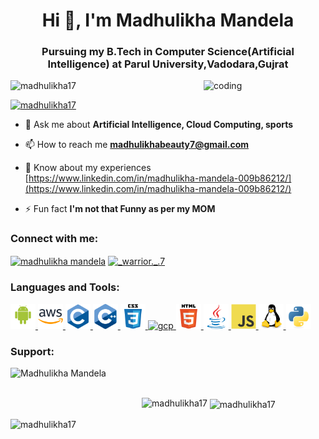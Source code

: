 <h1 align="center">Hi 👋, I'm Madhulikha Mandela</h1>
<h3 align="center">Pursuing my B.Tech in Computer Science(Artificial Intelligence) at Parul University,Vadodara,Gujrat</h3>

<img align="right" alt="coding" width="195" src="https://camo.githubusercontent.com/691cdc5f9c4dc0e88650b97d480af9237d9422963bd1184f95e00087d3aa8bbd/68747470733a2f2f692e696d6775722e636f6d2f72486c456444712e676966">

<p align="left"> <img src="https://komarev.com/ghpvc/?username=madhulikha17&label=Profile%20views&color=0e75b6&style=flat" alt="madhulikha17" /> </p>

<p align="left"> <a href="https://github.com/ryo-ma/github-profile-trophy"><img src="https://github-profile-trophy.vercel.app/?username=madhulikha17" alt="madhulikha17" /></a> </p>

- 💬 Ask me about **Artificial Intelligence, Cloud Computing, sports**

- 📫 How to reach me **madhulikhabeauty7@gmail.com**

- 📄 Know about my experiences [https://www.linkedin.com/in/madhulikha-mandela-009b86212/](https://www.linkedin.com/in/madhulikha-mandela-009b86212/)

- ⚡ Fun fact **I'm not that Funny as per my MOM**

<h3 align="left">Connect with me:</h3>
<p align="left">
<a href="https://linkedin.com/in/madhulikha mandela" target="blank"><img align="center" src="https://raw.githubusercontent.com/rahuldkjain/github-profile-readme-generator/master/src/images/icons/Social/linked-in-alt.svg" alt="madhulikha mandela" height="30" width="40" /></a>
<a href="https://instagram.com/_warrior._.7" target="blank"><img align="center" src="https://raw.githubusercontent.com/rahuldkjain/github-profile-readme-generator/master/src/images/icons/Social/instagram.svg" alt="_warrior._.7" height="30" width="40" /></a>
</p>

<h3 align="left">Languages and Tools:</h3>
<p align="left"> <a href="https://developer.android.com" target="_blank" rel="noreferrer"> <img src="https://raw.githubusercontent.com/devicons/devicon/master/icons/android/android-original-wordmark.svg" alt="android" width="40" height="40"/> </a> <a href="https://aws.amazon.com" target="_blank" rel="noreferrer"> <img src="https://raw.githubusercontent.com/devicons/devicon/master/icons/amazonwebservices/amazonwebservices-original-wordmark.svg" alt="aws" width="40" height="40"/> </a> <a href="https://www.cprogramming.com/" target="_blank" rel="noreferrer"> <img src="https://raw.githubusercontent.com/devicons/devicon/master/icons/c/c-original.svg" alt="c" width="40" height="40"/> </a> <a href="https://www.w3schools.com/cpp/" target="_blank" rel="noreferrer"> <img src="https://raw.githubusercontent.com/devicons/devicon/master/icons/cplusplus/cplusplus-original.svg" alt="cplusplus" width="40" height="40"/> </a> <a href="https://www.w3schools.com/css/" target="_blank" rel="noreferrer"> <img src="https://raw.githubusercontent.com/devicons/devicon/master/icons/css3/css3-original-wordmark.svg" alt="css3" width="40" height="40"/> </a> <a href="https://cloud.google.com" target="_blank" rel="noreferrer"> <img src="https://www.vectorlogo.zone/logos/google_cloud/google_cloud-icon.svg" alt="gcp" width="40" height="40"/> </a> <a href="https://www.w3.org/html/" target="_blank" rel="noreferrer"> <img src="https://raw.githubusercontent.com/devicons/devicon/master/icons/html5/html5-original-wordmark.svg" alt="html5" width="40" height="40"/> </a> <a href="https://www.java.com" target="_blank" rel="noreferrer"> <img src="https://raw.githubusercontent.com/devicons/devicon/master/icons/java/java-original.svg" alt="java" width="40" height="40"/> </a> <a href="https://developer.mozilla.org/en-US/docs/Web/JavaScript" target="_blank" rel="noreferrer"> <img src="https://raw.githubusercontent.com/devicons/devicon/master/icons/javascript/javascript-original.svg" alt="javascript" width="40" height="40"/> </a> <a href="https://www.linux.org/" target="_blank" rel="noreferrer"> <img src="https://raw.githubusercontent.com/devicons/devicon/master/icons/linux/linux-original.svg" alt="linux" width="40" height="40"/> </a> <a href="https://www.python.org" target="_blank" rel="noreferrer"> <img src="https://raw.githubusercontent.com/devicons/devicon/master/icons/python/python-original.svg" alt="python" width="40" height="40"/> </a> </p>

<h3 align="left">Support:</h3>
<p><a href="https://www.buymeacoffee.com/Madhulikha Mandela"> <img align="left" src="https://cdn.buymeacoffee.com/buttons/v2/default-yellow.png" height="50" width="210" alt="Madhulikha Mandela" /></a></p><br><br>


<p><img align="left" src="https://github-readme-stats.vercel.app/api/top-langs?username=madhulikha17&show_icons=true&locale=en&layout=compact" alt="madhulikha17" /></p>

<p>&nbsp;<img align="center" src="https://github-readme-stats.vercel.app/api?username=madhulikha17&show_icons=true&locale=en" alt="madhulikha17" /></p>

<p><img align="center" src="https://github-readme-streak-stats.herokuapp.com/?user=madhulikha17&" alt="madhulikha17" /></p>

